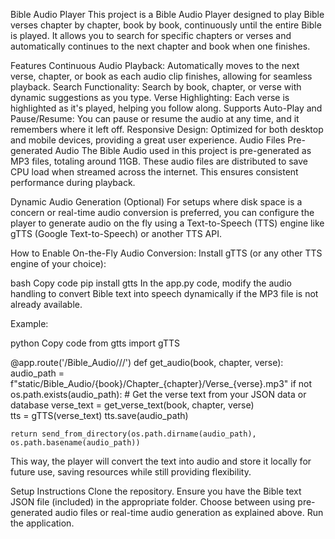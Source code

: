 
Bible Audio Player
This project is a Bible Audio Player designed to play Bible verses chapter by chapter, book by book, continuously until the entire Bible is played. It allows you to search for specific chapters or verses and automatically continues to the next chapter and book when one finishes.

Features
Continuous Audio Playback: Automatically moves to the next verse, chapter, or book as each audio clip finishes, allowing for seamless playback.
Search Functionality: Search by book, chapter, or verse with dynamic suggestions as you type.
Verse Highlighting: Each verse is highlighted as it's played, helping you follow along.
Supports Auto-Play and Pause/Resume: You can pause or resume the audio at any time, and it remembers where it left off.
Responsive Design: Optimized for both desktop and mobile devices, providing a great user experience.
Audio Files
Pre-generated Audio
The Bible Audio used in this project is pre-generated as MP3 files, totaling around 11GB. These audio files are distributed to save CPU load when streamed across the internet. This ensures consistent performance during playback.

Dynamic Audio Generation (Optional)
For setups where disk space is a concern or real-time audio conversion is preferred, you can configure the player to generate audio on the fly using a Text-to-Speech (TTS) engine like gTTS (Google Text-to-Speech) or another TTS API.

How to Enable On-the-Fly Audio Conversion:
Install gTTS (or any other TTS engine of your choice):

bash
Copy code
pip install gtts
In the app.py code, modify the audio handling to convert Bible text into speech dynamically if the MP3 file is not already available.

Example:

python
Copy code
from gtts import gTTS

@app.route('/Bible_Audio/<book>/<chapter>/<verse>')
def get_audio(book, chapter, verse):
    audio_path = f"static/Bible_Audio/{book}/Chapter_{chapter}/Verse_{verse}.mp3"
    if not os.path.exists(audio_path):
        # Get the verse text from your JSON data or database
        verse_text = get_verse_text(book, chapter, verse)  
        tts = gTTS(verse_text)
        tts.save(audio_path)
    
    return send_from_directory(os.path.dirname(audio_path), os.path.basename(audio_path))
This way, the player will convert the text into audio and store it locally for future use, saving resources while still providing flexibility.

Setup Instructions
Clone the repository.
Ensure you have the Bible text JSON file (included) in the appropriate folder.
Choose between using pre-generated audio files or real-time audio generation as explained above.
Run the application.
